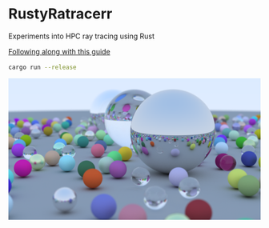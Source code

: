 # RustyRatracerr
Experiments into HPC ray tracing using Rust


[Following along with this guide](https://raytracing.github.io/books/RayTracingInOneWeekend.html)

```bash
cargo run --release
```

<p align="center">
   <div style="width:640;height:320">
       <img style="width: inherit" src="https://github.com/Timmoth/RustyRatracerr/blob/main/images/raytrace-1200x675.png?raw=true">
</div>
</p>
